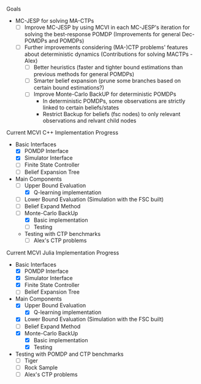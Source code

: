 Goals 
- MC-JESP for solving MA-CTPs
    - [ ] Improve MC-JESP by using MCVI in each MC-JESP's iteration for solving the best-response POMDP (Improvements for general Dec-POMDPs and POMDPs)
    - [ ] Further improvements considering (MA-)CTP problems' features about deterministic dynamics (Contributions for solving MACTPs - Alex)
        - [ ] Better heuristics (faster and tighter bound estimations than previous methods for general POMDPs)
        - [ ] Smarter belief expansion (prune some branches based on certain bound estimations?)
        - [ ] Improve Monte-Carlo BackUP for deterministic POMDPs
            - In deterministic POMDPs, some observations are strictly linked to certain beliefs/states
            - Restrict Backup for beliefs (fsc nodes) to only relevant observations and relvant child nodes


Current MCVI C++ Implementation Progress
- Basic Interfaces
    - [x] POMDP Interface
    - [x] Simulator Interface
    - [ ] Finite State Controller 
    - [ ] Belief Expansion Tree

- Main Components
    - [ ] Upper Bound Evaluation
        - [x] Q-learning implementation
    - [ ] Lower Bound Evaluation (Simulation with the FSC built)
    - [ ] Belief Expand Method
    - [ ] Monte-Carlo BackUp
        - [x] Basic implementation
        - [ ] Testing
    - Testing with CTP benchmarks
        - [ ] Alex's CTP problems

Current MCVI Julia Implementation Progress 
- Basic Interfaces
    - [x] POMDP Interface
    - [x] Simulator Interface
    - [x] Finite State Controller 
    - [ ] Belief Expansion Tree

- Main Components
    - [x] Upper Bound Evaluation
        - [x] Q-learning implementation
    - [x] Lower Bound Evaluation (Simulation with the FSC built)
    - [ ] Belief Expand Method
    - [x] Monte-Carlo BackUp
        - [x] Basic implementation
        - [x] Testing

- Testing with POMDP and CTP benchmarks
    - [ ] Tiger
    - [ ] Rock Sample
    - [ ] Alex's CTP problems